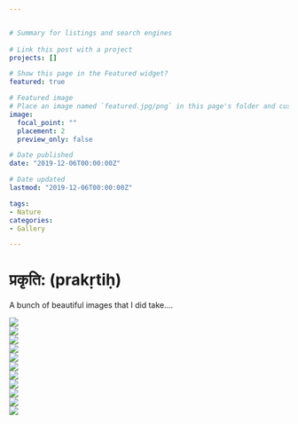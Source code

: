 ```yaml
---


# Summary for listings and search engines
    
# Link this post with a project
projects: []

# Show this page in the Featured widget?
featured: true

# Featured image
# Place an image named `featured.jpg/png` in this page's folder and customize its options here.
image:
  focal_point: ""
  placement: 2
  preview_only: false

# Date published
date: "2019-12-06T00:00:00Z"

# Date updated
lastmod: "2019-12-06T00:00:00Z"

tags:
- Nature
categories:
- Gallery

---
```


<div class = "container">
    <div class = "jumbotron ">
        <h1><i class="fa fa-camera-retro" aria-hidden="true"></i> प्रकृति: (prakṛtiḥ)</h1>
        <p>A bunch of beautiful images that I did take....</p>
    </div>
    <div class = "row">
        <div class = "col-lg-4 col-sm-6">
            <div class = "thumbnail">
                <img src="A.jpg">
            </div>
        </div>
        <div class = "col-lg-4 col-sm-6">
            <div class = "thumbnail">
                <img src="B.jpg">
            </div>
        </div>
    <div class = "col-lg-4 col-sm-6">
        <div class = "thumbnail">
            <img src="C.jpg">
        </div>
    </div>
    <div class = "col-lg-4 col-sm-6">
            <div class = "thumbnail">
                <img src="D.jpg">
            </div>
        </div>
        <div class = "col-lg-4 col-sm-6">
            <div class = "thumbnail">
                <img src="E.jpg">
            </div>
        </div>
    <div class = "col-lg-4 col-sm-6">
        <div class = "thumbnail">
            <img src="F.jpg">
        </div>
    </div>
        <div class = "col-lg-6 col-sm-6">
            <div class = "thumbnail">
                <img src="H.jpg">
            </div>
        </div>
    <div class = "col-lg-6 col-sm-6">
        <div class = "thumbnail">
            <img src="I.jpg">
        </div>
    </div>
    <div class = "col-lg-12 col-sm-6">
        <div class = "thumbnail">
            <img src="J.jpg">
        </div>
    </div>
    <div class = "col-lg-6 col-sm-6">
        <div class = "thumbnail">
            <img src="K.jpg">
        </div>
    </div>
    <div class = "col-lg-6 col-sm-6">
        <div class = "thumbnail">
            <img src="L.jpg">
        </div>
    </div>
    
</div>

</body>
</html>
